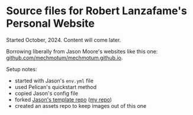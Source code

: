 # Source files for Robert Lanzafame's Personal Website

Started October, 2024. Content will come later.

Borrowing liberally from Jason Moore's websites like this one: [github.com/mechmotum/mechmotum.github.io](https://github.com/mechmotum/mechmotum.github.io).

Setup notes:
- started with Jason's `env.yml` file
- used Pelican's quickstart method
- copied Jason's config file
- forked [Jason's template repo](https://github.com/mechmotum/pelican-alchemy) ([my repo](https://github.com/rlanzafame/pelican-alchemy))
- created an assets repo to keep images out of this one